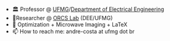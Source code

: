 - 🏛 Professor @ [UFMG](https://ufmg.br/)/[Department of Electrical Engineering](https://dee.ufmg.br/)
- 🔬Researcher @ [ORCS Lab](https://orcslab.github.io/) (DEE/UFMG)
- 👀 Optimization + Microwave Imaging + LaTeX
- 📫 How to reach me: andre-costa at ufmg dot br

<!---
andre-batista/andre-batista is a ✨ special ✨ repository because its `README.md` (this file) appears on your GitHub profile.
You can click the Preview link to take a look at your changes.
--->
